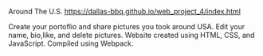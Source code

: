 Around The U.S. https://dallas-bbq.github.io/web_project_4/index.html

Create your portoflio and share pictures you took around USA. Edit your name, bio,like, and delete pictures. Website created using HTML, CSS, and JavaScript. Compiled using Webpack.
